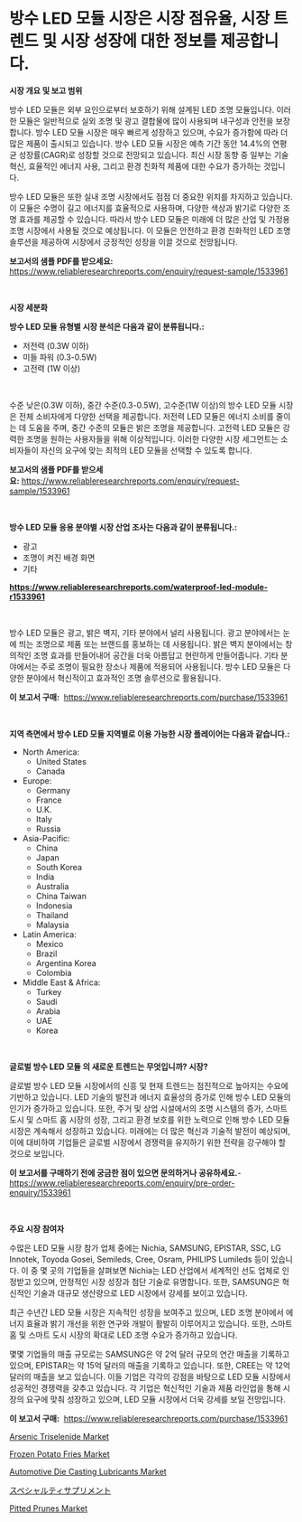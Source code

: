 <p><h1>방수 LED 모듈 시장은 시장 점유율, 시장 트렌드 및 시장 성장에 대한 정보를 제공합니다.</h1></p><p><strong>시장 개요 및 보고 범위</strong></p>
<p><p>방수 LED 모듈은 외부 요인으로부터 보호하기 위해 설계된 LED 조명 모듈입니다. 이러한 모듈은 일반적으로 실외 조명 및 광고 결합물에 많이 사용되며 내구성과 안전을 보장합니다. 방수 LED 모듈 시장은 매우 빠르게 성장하고 있으며, 수요가 증가함에 따라 더 많은 제품이 출시되고 있습니다. 방수 LED 모듈 시장은 예측 기간 동안 14.4%의 연평균 성장률(CAGR)로 성장할 것으로 전망되고 있습니다. 최신 시장 동향 중 일부는 기술 혁신, 효율적인 에너지 사용, 그리고 환경 친화적 제품에 대한 수요가 증가하는 것입니다.</p><p>방수 LED 모듈은 또한 실내 조명 시장에서도 점점 더 중요한 위치를 차지하고 있습니다. 이 모듈은 수명이 길고 에너지를 효율적으로 사용하며, 다양한 색상과 밝기로 다양한 조명 효과를 제공할 수 있습니다. 따라서 방수 LED 모듈은 미래에 더 많은 산업 및 가정용 조명 시장에서 사용될 것으로 예상됩니다. 이 모듈은 안전하고 환경 친화적인 LED 조명 솔루션을 제공하여 시장에서 긍정적인 성장을 이끌 것으로 전망됩니다.</p></p>
<p><strong>보고서의 샘플 PDF를 받으세요:</strong> <a href="https://www.reliableresearchreports.com/enquiry/request-sample/1533961">https://www.reliableresearchreports.com/enquiry/request-sample/1533961</a></p>
<p>&nbsp;</p>
<p><strong>시장 세분화</strong></p>
<p><strong>방수 LED 모듈 유형별 시장 분석은 다음과 같이 분류됩니다.:</strong></p>
<p><ul><li>저전력 (0.3W 이하)</li><li>미들 파워 (0.3-0.5W)</li><li>고전력 (1W 이상)</li></ul></p>
<p>&nbsp;</p>
<p><p>수준 낮은(0.3W 이하), 중간 수준(0.3-0.5W), 고수준(1W 이상)의 방수 LED 모듈 시장은 전체 소비자에게 다양한 선택을 제공합니다. 저전력 LED 모듈은 에너지 소비를 줄이는 데 도움을 주며, 중간 수준의 모듈은 밝은 조명을 제공합니다. 고전력 LED 모듈은 강력한 조명을 원하는 사용자들을 위해 이상적입니다. 이러한 다양한 시장 세그먼트는 소비자들이 자신의 요구에 맞는 최적의 LED 모듈을 선택할 수 있도록 합니다.</p></p>
<p><strong>보고서의 샘플 PDF를 받으세요:</strong>&nbsp;<a href="https://www.reliableresearchreports.com/enquiry/request-sample/1533961">https://www.reliableresearchreports.com/enquiry/request-sample/1533961</a></p>
<p>&nbsp;</p>
<p><strong> 방수 LED 모듈 응용 분야별 시장 산업 조사는 다음과 같이 분류됩니다.:</strong></p>
<p><ul><li>광고</li><li>조명이 켜진 배경 화면</li><li>기타</li></ul></p>
<p><strong><a href="https://www.reliableresearchreports.com/waterproof-led-module-r1533961">https://www.reliableresearchreports.com/waterproof-led-module-r1533961</a></strong></p>
<p>&nbsp;</p>
<p><p>방수 LED 모듈은 광고, 밝은 벽지, 기타 분야에서 널리 사용됩니다. 광고 분야에서는 눈에 띄는 조명으로 제품 또는 브랜드를 홍보하는 데 사용됩니다. 밝은 벽지 분야에서는 창의적인 조명 효과를 만들어내어 공간을 더욱 아름답고 현란하게 만들어줍니다. 기타 분야에서는 주로 조명이 필요한 장소나 제품에 적용되어 사용됩니다. 방수 LED 모듈은 다양한 분야에서 혁신적이고 효과적인 조명 솔루션으로 활용됩니다.</p></p>
<p><strong>이 보고서 구매:</strong>&nbsp; <a href="https://www.reliableresearchreports.com/purchase/1533961">https://www.reliableresearchreports.com/purchase/1533961</a></p>
<p>&nbsp;</p>
<p><strong>지역 측면에서 방수 LED 모듈 지역별로 이용 가능한 시장 플레이어는 다음과 같습니다.:</strong></p>
<p><ul>
    <li>
        North America:
        <ul>
            <li>United States</li>
            <li>Canada</li>
        </ul>
    </li>
    <li>
        Europe:
        <ul>
            <li>Germany</li>
            <li>France</li>
            <li>U.K.</li>
            <li>Italy</li>
            <li>Russia</li>
        </ul>
    </li>
    <li>
        Asia-Pacific:
        <ul>
            <li>China</li>
            <li>Japan</li>
            <li>South Korea</li>
            <li>India</li>
            <li>Australia</li>
            <li>China Taiwan</li>
            <li>Indonesia</li>
            <li>Thailand</li>
            <li>Malaysia</li>
        </ul>
    </li>
    <li>
        Latin America:
        <ul>
            <li>Mexico</li>
            <li>Brazil</li>
            <li>Argentina Korea</li>
            <li>Colombia</li>
        </ul>
    </li>
    <li>
        Middle East & Africa:
        <ul>
            <li>Turkey</li>
            <li>Saudi</li>
            <li>Arabia</li>
            <li>UAE</li>
            <li>Korea</li>
        </ul>
    </li>
    </ul></p>
<p>&nbsp;</p>
<p><strong>글로벌 방수 LED 모듈 의 새로운 트렌드는 무엇입니까? 시장?</strong></p>
<p><p>글로벌 방수 LED 모듈 시장에서의 신흥 및 현재 트렌드는 점진적으로 높아지는 수요에 기반하고 있습니다. LED 기술의 발전과 에너지 효율성의 증가로 인해 방수 LED 모듈의 인기가 증가하고 있습니다. 또한, 주거 및 상업 시설에서의 조명 시스템의 증가, 스마트 도시 및 스마트 홈 시장의 성장, 그리고 환경 보호를 위한 노력으로 인해 방수 LED 모듈 시장은 계속해서 성장하고 있습니다. 미래에는 더 많은 혁신과 기술적 발전이 예상되며, 이에 대비하여 기업들은 글로벌 시장에서 경쟁력을 유지하기 위한 전략을 강구해야 할 것으로 보입니다.</p></p>
<p><strong>이 보고서를 구매하기 전에 궁금한 점이 있으면 문의하거나 공유하세요.</strong>- <a href="https://www.reliableresearchreports.com/enquiry/pre-order-enquiry/1533961">https://www.reliableresearchreports.com/enquiry/pre-order-enquiry/1533961</a></p>
<p>&nbsp;</p>
<p><strong>주요 시장 참여자</strong></p>
<p><p>수많은 LED 모듈 시장 참가 업체 중에는 Nichia, SAMSUNG, EPISTAR, SSC, LG Innotek, Toyoda Gosei, Semileds, Cree, Osram, PHILIPS Lumileds 등이 있습니다. 이 중 몇 곳의 기업들을 살펴보면 Nichia는 LED 산업에서 세계적인 선도 업체로 인정받고 있으며, 안정적인 시장 성장과 첨단 기술로 유명합니다. 또한, SAMSUNG은 혁신적인 기술과 대규모 생산량으로 LED 시장에서 강세를 보이고 있습니다. </p><p>최근 수년간 LED 모듈 시장은 지속적인 성장을 보여주고 있으며, LED 조명 분야에서 에너지 효율과 밝기 개선을 위한 연구와 개발이 활발히 이루어지고 있습니다. 또한, 스마트 홈 및 스마트 도시 시장의 확대로 LED 조명 수요가 증가하고 있습니다.</p><p>몇몇 기업들의 매출 규모로는 SAMSUNG은 약 2억 달러 규모의 연간 매출을 기록하고 있으며, EPISTAR는 약 15억 달러의 매출을 기록하고 있습니다. 또한, CREE는 약 12억 달러의 매출을 보고 있습니다. 이들 기업은 각각의 강점을 바탕으로 LED 모듈 시장에서 성공적인 경쟁력을 갖추고 있습니다. 각 기업은 혁신적인 기술과 제품 라인업을 통해 시장의 요구에 맞춰 성장하고 있으며, LED 모듈 시장에서 더욱 강세를 보일 전망입니다.</p></p>
<p><strong>이 보고서 구매:</strong>&nbsp;&nbsp;<a href="https://www.reliableresearchreports.com/purchase/1533961">https://www.reliableresearchreports.com/purchase/1533961</a></p>
<p><p><a href="https://adventurous-uranium-ef9.notion.site/Arsenic-Triselenide-Market-Centers-on-Aspects-such-as-Market-Growth-Market-Share-Market-Opportunit-3d303cdb953e49bc928ac4342b4cda27">Arsenic Triselenide Market</a></p><p><a href="https://github.com/YashRP12/Market-Research-Report-List-4/blob/main/frozen-potato-fries-market.md">Frozen Potato Fries Market</a></p><p><a href="https://issuu.com/reportprime-2/docs/automotive-die-casting-lubricants-market-size-2030">Automotive Die Casting Lubricants Market</a></p><p><a href="https://github.com/qwpelcjko9242629/Market-Research-Report-List-1/blob/main/645835019114.md">スペシャルティサプリメント</a></p><p><a href="https://github.com/khayangel/Market-Research-Report-List-2/blob/main/pitted-prunes-market.md">Pitted Prunes Market</a></p></p>